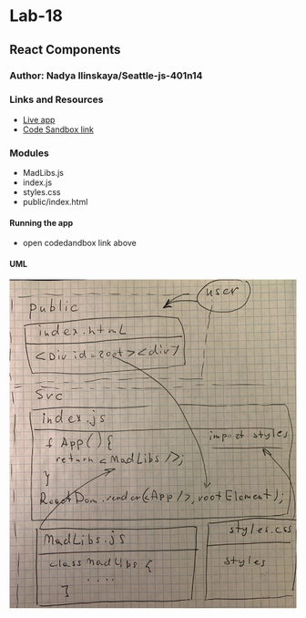 # Lab-18

## React Components

### Author: Nadya Ilinskaya/Seattle-js-401n14

### Links and Resources

- [Live app](ttps://w2jyq.csb.app/)
- [Code Sandbox link](https://codesandbox.io/s/github/NadyaIlinskiy/lab-18)

### Modules

- MadLibs.js
- index.js
- styles.css
- public/index.html

#### Running the app

- open codedandbox link above

#### UML

![ UML](/assets/lab-18-uml.jpg)
